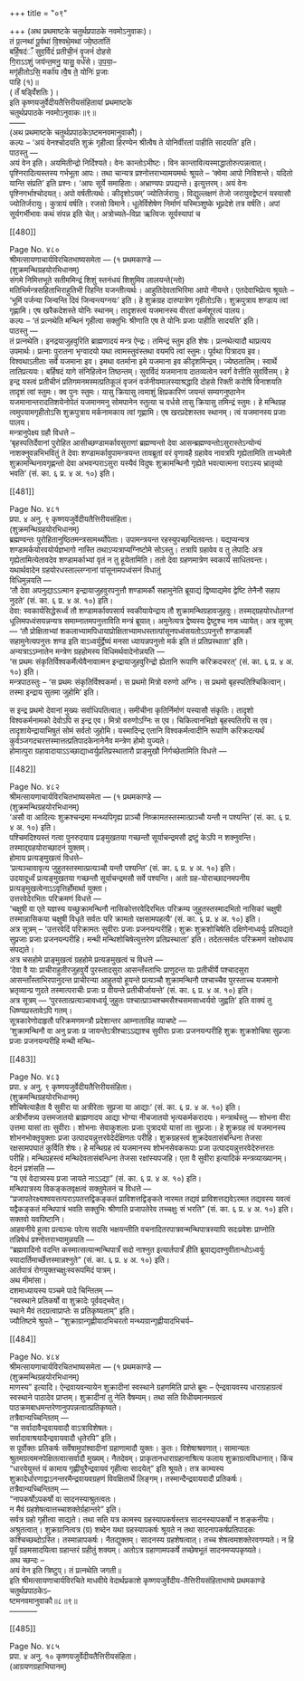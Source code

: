 +++
title = "०९"

+++
(अथ प्रथमाष्टके चतुर्थप्रपाठके नवमोऽनुवाकः)।  
तं प्र॒त्नथा॑ पू॒र्वथा॑ वि॒श्वथे॒मथा॑ ज्ये॒ष्ठता॑तिं  
बर्हि॒षद॑ँ सुव॒र्विदं॑ प्रतीची॒नं वृ॒जनं॑ दोहसे  
गि॒राऽऽशुं जय॑न्त॒मनु॒ यासु॒ वर्ध॑से। उ॒प॒या॒–  
मगृ॑हीतोऽसि॒ मर्का॑य त्वै॒ष ते॒ योनिः॑ प्र॒जाः  
पाहि (१)॥  
( तँ षड्विँ॑शतिः )।  
इति कृष्णयजुर्वेदीयतैत्तिरीयसंहितायां प्रथमाष्टके  
चतुर्थप्रपाठके नवमोऽनुवाकः॥९॥  
––––  
(अथ प्रथमाष्टके चतुर्थप्रपाठकेऽष्टमनवमानुवाकौ)।  
कल्पः – ‘अयं वेनश्चोदयति शुक्रं गृहीत्वा हिरण्येन श्रीत्वैष ते योनिर्वीरतां पाहीति सादयति’ इति।  
पाठस्तु —  
अयं वेन इति। अयमितीन्द्रो निर्दिश्यते। वेनः कान्तोऽभीष्टः। विन कान्तावित्यस्माद्धातोरुत्पन्नत्वात्। पृश्निरादित्यस्तस्य गर्भभूता आपः। तथा चान्यत्र प्रश्नोत्तराभ्यामयमर्थः श्रूयते – ‘क्वेमा आपो निविशन्ते। यदितो यान्ति संप्रति’ इति प्रश्नः। ‘आपः सूर्ये समाहिताः। अभ्राण्यपः प्रपद्यन्ते। इत्युत्तरम्। अयं वेनः पृश्निगर्भाश्चोदयत्। अपो वर्षतीत्यर्थः। कीदृशोऽयम्’ ज्योतिर्जरायुः। विद्युल्लक्षणं तेजो जरायुवद्वेष्टनं यस्यासौ ज्योतिर्जरायुः। कुत्रायं वर्षति। रजसो विमाने। धूलेर्विशेषेण निर्माणं यस्मिञ्शुष्के भूप्रदेशे तत्र वर्षति। अपां सूर्यगर्भीभावः कथं संपन्न इति चेत्। अत्रोच्यते–विप्रा ऋत्विजः सूर्यस्यापां च

[[480]]

Page No. ४८०  
श्रीमत्सायणाचार्यविरचितभाष्यसमेता — (१ प्रथमकाण्डे —  
(शुक्रमन्थिग्रहयोरभिधानम्)  
संगमे निमित्तभूते सतीममिन्द्रं शिशुं स्तनंधयं शिशुमिव लालयन्ते(न्तो)  
मतिभिर्मन्त्रसहिताभिराहुतिभी रिहन्ति यजन्तीत्यर्थः। आहुतिदेवताभिरिमा आपो नीयन्ते। एतदेवाभिप्रेत्य श्रूयतेः – ‘भूमिं पर्जन्या जिन्वन्ति दिवं जिन्वन्त्यग्नयः’ इति। हे शुक्रग्रह दारुपात्रेण गृहीतोऽसि। शुक्रपुत्राय शण्डाय त्वां गृह्णामि। एष खरैकदेशस्ते योनिः स्थानम्। तादृशस्त्वं यजमानस्य वीरतां कर्मशूरत्वं पालय।  
कल्पः – ‘तं प्रत्नथेति मन्थिनं गृहीत्वा सक्तुभिः श्रीणाति एष ते योनिः प्रजाः पाहीति सादयति’ इति।  
पाठस्तु —  
तं प्रत्नथेति। इनद्रयाजुहवुरिति ब्राह्मणादयं मन्त्र ऐन्द्रः। तमिन्द्रं स्तुम इति शेषः। प्रत्नथेत्यादौ थाप्रत्यय उपमार्थः। प्रत्नाः पुरातना भृग्वादयो यथा त्वामस्तुवंस्तथा वयमपि त्वां स्तुमः। पूर्वथा पित्रादय इव। विश्वथाऽतीताः सर्वे यजमाना इव। इमथा वतर्माना इमे यजमाना इव कीदृशमिन्द्रम्। ज्येष्ठतातिम्। स्वार्थे तातिप्रत्ययः। बर्हिषदं यागे संनिहित्वेन तिष्ठन्तम्। सुवर्विदं यजमानाय दातव्यत्वेन स्वर्गं वेत्तीति सुवर्वित्तम्। हे इन्द्र यस्त्वं प्रतीचीनं प्रतिगमनमस्मत्प्रतिकूलं वृजनं वर्जनीयमालस्याश्रद्धादि दोहसे रिक्ती करोषि विनाशयति तादृशं त्वां स्तुमः। क्व पुनः स्तुमः। यासु क्रियासु त्वमाशुं क्षिप्रकारिणं जयन्तं सम्यगनुष्ठानेन यजमानान्तरादतिशयेनोपेतं यजमानमनु सोमपानेन स्तुत्या च वर्धसे तासु क्रियासु तमिन्द्रं स्तुमः। हे मन्थिग्रह त्वमुपयामगृहीतोऽसि शुक्रपुत्राय मर्कनामकाय त्वां गृह्णामि। एष खरप्रदेशस्तव स्थानम्। त्वं यजमानस्य प्रजाः पालय।  
मन्त्रानुपेक्ष्य ग्रहौ विधत्ते –  
‘बृहस्पतिर्देवानां पुरोहित आसीच्छण्डामर्कावसुराणां ब्रह्मण्वन्तो देवा आसन्ब्रह्मण्वन्तोऽसुरास्तेऽन्योन्यं नाशक्नुवन्नभिभवितुं ते देवाः शण्डामर्कावुपामन्त्रयन्त तावब्रूतां वरं वृणावहै ग्रहावेव नावत्रपि गृह्येतामिति ताभ्यमेतौ शुक्रामन्थिनावगृह्णन्तो देवा अभवन्पराऽसुरा यस्यैवं विदुषः शुक्रामन्थिनौ गृह्येते भवत्यात्मना पराऽस्य भ्रातृव्यो भवति’ (सं. का. ६ प्र. ४ अ. १०) इति।

[[481]]

Page No. ४८१  
प्रपा. ४ अनु. ९ कृष्णयजुर्वेदीयतैत्तिरीयसंहिता।  
(शुक्रमन्थिग्रहयोरभिधानम्)  
ब्रह्मण्वन्तः पुरोहितानुष्ठितमन्त्रसामर्थ्योपेताः। उपामन्त्रयन्त रहस्युपच्छन्दितवन्तः। यद्यप्यन्यत्र शण्डामर्कयोरवयोर्यज्ञभागो नास्ति तथाऽप्यत्राप्यग्निष्टोमे सोऽस्तु। तत्रापि ग्रहावेव व तु लेपादिः अत्र गृह्येतामित्येतावदेव शण्डामर्काभ्यां वृतं न तु हूयेतामिति। ततो देवा ग्रहणमात्रेण स्वकार्यं साधितवन्तः।  
यथार्थवादेन ग्रहयोरधस्ताल्लग्नानां पांसूनामपध्वंसनं विधातुं  
विधिमुन्नयति —  
‘तौ देवा अपनुद्याऽऽत्मान इन्द्रायाजुहवुरपनुत्तौ शण्डामर्कौ सहामुनेति ब्रूयाद्यं द्विष्याद्यमेव द्वेष्टि तेनैनौ सहाप नुदते’ (सं. का. ६ प्र. ४ अ. १०) इति।  
देवा: स्वकार्यसिद्धेरूर्ध्वं तौ शण्डामर्कावपसार्य स्वकीयायेन्द्राय तौ शुक्रामन्थिग्रहावजुहवुः। तस्मद्ग्रहयोरधोलग्नां धूलिमपध्वंसयन्नन्यत्र समाम्नातमपनुत्ताविति मन्त्रं ब्रूयात्। अमुनेत्यत्र द्वेष्यस्य द्वेष्टुश्च नाम ध्यायेत्। अत्र सूत्रम् — ‘तौ प्रोक्षिताभ्यां शकलाभ्यामपिधायाप्रोक्षिताभ्यामधस्तात्पांसूनपध्वंसयतोऽऽपनुत्तौ शण्डामर्कौ सहामुनेत्यपनुत्तः शण्ड इति वाऽध्वर्युर्द्वेष्यं मनसा ध्यायन्नपनुत्तो मर्क इति तं प्रतिप्रस्थाता’ इति।  
अन्यत्राऽऽम्नातेन मन्त्रेण ग्रहहोमस्य विधिमर्थवादेनोन्नयति —  
‘स प्रथमः संकृतिर्विश्वकर्मेत्येवैनावात्मन इन्द्रायाजुहवुरिन्द्रो ह्येतानि रूपाणि करिक्रदचरत्’ (सं. का. ६ प्र. ४ अ. १०) इति।  
मन्त्रपाठस्तुः – ‘स प्रथमः संकृतिर्विश्वकर्मा। स प्रथमो मित्रो वरुणो अग्निः। स प्रथमो बृहस्पतिश्चिकित्वान्। तस्मा इन्द्राय सुतमा जुहोमि’ इति।

स इन्द्र प्रथमो देवानां मुख्यः सर्वाधिपतित्वात्। समीचीना कृतिर्निर्माणं यस्यासौ संकृतिः। तादृशो विश्वकर्मनामको देवोऽपि स इन्द्र एव। मित्रो वरुणोऽग्निः स एव। चिकित्वानभिज्ञो बृहस्पतिरपि स एव। तादृशायेन्द्रायाभिषुतं सोमं सर्वतो जुहोमि। यस्मादिन्द्र एतानि विश्वकर्मत्वादीनि रूपाणि करिक्रदत्यर्थं कुर्वञ्जगदचरत्तस्मात्तत्प्रतिपादकेनानेनैव मन्त्रेण होमो युज्यते।  
होमात्पुरा ग्रहावादायाऽऽच्छाद्याध्वर्युप्रतिप्रस्थातारौ प्राङ्मुखौ निर्गच्छेतामिति विधत्ते —

[[482]]

Page No. ४८२  
श्रीमत्सायणाचार्यविरचितभाष्यसमेता — (१ प्रथमकाण्डे —  
(शुक्रमन्थिग्रहयोरभिधानम्)  
‘असौ वा आदित्यः शुक्रश्चन्द्रमा मन्थ्यपिगृह्य प्राञ्चौ निष्क्रामतस्तस्मात्प्राञ्चौ यन्तौ न पश्यन्ति’ (सं. का. ६ प्र. ४ अ. १०) इति।  
पश्चिमदिश्यस्तं गत्वा पुनरुदयाय प्रङ्मुखतया गच्छन्तौ सूर्याचन्द्रमसौ द्रष्टुं केऽपि न शक्नुवन्ति। तस्माद्ग्रहयोराच्छादनं युक्तम्।  
होमाय प्रत्यङ्मुखत्वं विधत्ते–  
‘प्रत्यञ्चावावृत्य जुहुतस्तस्मात्प्रत्यञ्चौ यन्तौ पश्यन्ति’ (सं. का. ६ प्र. ४ अ. १०) इति।  
उदयादूर्ध्वं प्रत्यङ्मुखतया गच्छन्तौ सूर्याचन्द्रमसौ सर्वे पश्यन्ति। अतो ग्रह-योराच्छादनमपनीय प्रत्यङ्मुखत्वेनाऽऽवृत्तिर्होमार्था युक्ता।  
उत्तरवेदेरभितः परिक्रमणं विधत्ते —  
‘चक्षुषी वा एते यज्ञस्य यच्छुक्रामन्थिनौ नासिकोत्तरवेदिरभितः परिक्रम्य जुहुतस्तस्मादभितो नासिकां चक्षुषी तस्मान्नासिकया चक्षुषी विधृते सर्वतः परि क्रामतो रक्षसामपहत्यै’ (सं. का. ६ प्र. ४ अ. १०) इति।  
अत्र सूत्रम् – ‘उत्तरवेदिं परिक्रामतः सुवीराः प्रजाः प्रजनयन्परीहि। शुक्रः शुक्रशोचिषेति दक्षिणेनाध्वर्युः प्रतिपद्यते सुप्रजाः प्रजाः प्रजनयन्परीहि। मन्थी मन्थिशोचिषेत्युत्तरेण प्रतिप्रस्थाता’ इति। तदेतत्सर्वतः परिक्रमणं रक्षोवधाय संपद्यते।  
अत्र चसहोमे प्राङ्मुखत्वं ग्रहहोमे प्रत्यङमुखत्वं च विधत्ते —  
‘देवा वै याः प्राचीराहुतीरजुहवुर्ये पुरस्तादसुरा आसन्तँस्ताभिः प्राणुदन्त याः प्रतीचीर्ये पश्चादसुरा आसन्ताँस्ताभिरपानुदन्त प्राचीरन्या आहुतयो हूयन्ते प्रत्यञ्चौ शुक्रामन्थिनौ पश्चाच्चैव पुरस्ताच्च यजमानो भ्रतृव्यान्प्र णुदते तस्मात्पराचीः प्रजाः प्र वीयन्ते प्रतीचीर्जायन्ते’ (सं. का. ६ प्र. ४ अ. १०) इति।  
अत्र सूत्रम् — ‘पुरस्तात्प्रत्यञ्चावध्वर्यू जुहुतः पश्चात्प्राञ्चश्चमसैश्चसमसाध्वर्यवो जुह्वति’ इति वाक्यं तु धिष्ण्यप्रस्तावेऽपि गतम्।  
सूत्रकारेणोदाहृतौ परिक्रमणमन्त्रौ प्रदेशान्तर आम्नाताविह व्याचष्टे —  
‘शुक्रामन्थिनौ वा अनु प्रजाः प्र जायन्तेऽत्रीश्चाऽऽद्याश्च सुवीराः प्रजाः प्रजनयन्परीहि शुक्रः शुक्रशोचिषा सुप्रजाः प्रजाः प्रजनयन्परीहि मन्थी मन्थि–

[[483]]

Page No. ४८३  
प्रपा. ४ अनु. ९ कृष्णयजुर्वेदीयतैत्तिरीयसंहिता।  
(शुक्रमन्थिग्रहयोरभिधानम्)  
शौचिषेत्याहैता वै सुवीरा या अत्रीरेताः सुप्रजा या आद्याः’ (सं. का. ६ प्र. ४ अ. १०) इति।  
अत्रीर्भोक्त्र्य उत्तमजातयो ब्राह्मणादय आद्या भोग्या नीचजातयो भृत्यकर्मकरादयः। मन्त्रार्थस्तु — शोभना वीरा उत्तमा यासां ताः सुवीराः। शोभनाः सेवाकुशलाः प्रजाः पुत्रादयो यासां ताः सुप्रजाः। हे शुक्रग्रह त्वं यजमानस्य शोभनभोक्तृयुक्ताः प्रजा उत्पादयन्नुत्तरवेदेर्दक्षिणतः परीहि। शुक्रग्रहस्त्वं शुक्रदेवतासंबन्धिना तेजसा रक्षसामपघातं कुर्विति शेषः। हे मन्थिग्रह त्वं यजमानस्य शोभनसेवकरूपाः प्रजा उत्पादयन्नुत्तरवेदेरुत्तरतः परीहि। मन्थिग्रहस्त्वं मन्थिदेवतासंबन्धिना तेजसा रक्षांस्यपजहि। एता वै सुवीरा इत्यादिकं मन्त्रव्याख्यानम्।  
वेदनं प्रशंसति —  
“य एवं वेदात्र्यस्य प्रजा जायते नाऽऽद्या” (सं. का. ६ प्र. ४ अ. १०) इति।  
मन्थिपात्रस्य विकङ्कतवृक्षत्वं सक्तुमेलनं च विधत्ते —  
“प्रजापतेरक्ष्यश्वयत्तत्पराऽपतत्तद्विकङ्कतं प्राविशत्तद्विङ्कते नारमत तद्यवं प्राविशत्तद्यवेऽरमत तद्यवस्य यवत्वं यद्वैकङ्कतं मन्थिपात्रं भवति सक्तुभिः श्रीणाति प्रजापतेरेव तच्चक्षुः सं भरति” (सं. का. ६ प्र. ४ अ. १०) इति।  
सक्तवो यवपिष्टानि।  
आहवनीये हुत्वा प्रत्यञ्चः परेत्य सदसि भक्षयन्तीति वचनादितरपात्रवन्मन्थिपात्रस्यापि सदःप्रवेशः प्राप्नोति तन्निषेधं प्रश्नोत्तराभ्यामुन्नयति —  
“ब्रह्मवादिनो वदन्ति कस्मात्सत्यान्मन्थिपात्रँ सदो नाश्नुत इत्यार्तपात्रँ हीति ब्रूयाद्यदश्नुवीतान्धोऽध्वर्युः स्यादार्तिमार्च्छेत्तस्मान्नश्नुते” (सं. का. ६ प्र. ४ अ. १०) इति।  
आर्तपात्रं रोगयुक्तचक्षुःस्वरूपमिदं पात्रम्।  
अथ मीमांसा।  
दशमाध्यायस्य पञ्चमे पादे चिन्तितम् —  
“स्वस्थाने प्रतिकर्षो वा शुक्रादेः पूर्ववद्भवेत्।  
स्थाने मैवं तदग्रत्वाप्राप्तेः स प्रतिकृष्यताम्” इति।  
ज्यौतिष्टमे श्रुयते – “शुक्राग्रान्गृह्णीयादभिचरतो मन्थ्यग्रान्गृह्णीयादभिचर्य–

[[484]]

Page No. ४८४  
श्रीमत्सायणाचार्यविरचितभाष्यसमेता — (१ प्रथमकाण्डे —  
(शुक्रमन्थिग्रहयोरभिधानम्)  
माणस्य” इत्यादि। ऐन्द्रवायवन्यायेन शुक्रादीनां स्वस्थाने ग्रहणमिति प्राप्ते ब्रूमः – ऐन्द्रवायवस्य धाराग्रहाग्रत्वं स्वस्थाने पाठादेव प्राप्तम्। शुक्रादीनां तु नेति वैषम्यम्। तथा सति विधीयमानमग्रत्वं पाठक्रमबाधमन्तरेणानुपपन्नत्वात्प्रतिकृष्यते।  
तत्रैवान्यच्चिन्तितम् —  
“स सर्वादावैन्द्रवायवादौ वाऽत्राविशेषतः।  
सर्वादावाश्रयादैन्द्रवायवादौ धृतेरपि” इति।  
स पूर्वोक्तः प्रतिकर्षः सर्वेषामुपांश्वादीनां ग्रहाणामादौ युक्तः। कुतः। विशेषाश्रवणात्। सामान्यतः श्रुतमग्रत्वमनपेक्षितत्वात्सर्वादौ मुख्यम्। नैतदेवम्। प्राकृतानधाराग्रहानाश्रित्य फलाय शुक्राग्रत्वविधानात्। किंच “धारयेयुस्तं यं कामाय गृह्णीयुरैन्द्रवायवं गृहीत्वा सादयेत्” इति श्रूयते। तत्र काम्यस्य शुक्रादेर्धारणाद्वाऽनन्तरमैन्द्रवायवग्रहणं विवक्षितार्थे लिङ्गम्। तस्मान्दैन्द्रवायवादौ प्रतिकर्षः।  
तत्रैवान्यच्चिन्तितम् —  
“नापकर्षोऽपकर्षो वा सादनस्याश्रुतत्वतः।  
न मैवं ग्रहशेषत्वात्तच्चाशक्तेर्ग्रहान्तरे” इति।  
सर्वत्र ग्रहो गृहीत्वा साद्यते। तथा सति यत्र कामस्य ग्रहस्यापकर्षस्तत्र सादनस्यापकर्षो न शङ्कनीयः। अश्रुतत्वात्। शुक्रग्रानित्वत्र (ग्र) शब्देन यथा ग्रहस्यापकर्षः श्रूयते न तथा सादनापकर्षप्रतिपादकः कश्चिच्छब्दोऽस्ति। तस्मान्नापकर्षः। नैतद्युक्तम्। सादनस्य ग्रहशेषत्वात्। तच्च शेषत्वमशक्तेरवगम्यते। न हि पूर्वं ग्रहमसादयित्वा ग्रहान्तरं ग्रहीतुं शक्यम्। अतोऽत्र ग्रहाणामपकर्षे तच्छेषभूतं सादनमप्यपकृष्यते।  
अथ च्छन्दः –  
अयं वेन इति त्रिष्टुप्। तं प्रत्नथेति जगती॥  
इति श्रीमत्सायणाचार्यविरचिते माधवीये वेदार्थप्रकाशे कृष्णयजुर्वेदीय-तैत्तिरीयसंहिताभाष्ये प्रथमकाण्डे चतुर्थप्रपाठकेऽ–  
ष्टमनवमानुवाकौ॥८॥९॥  
–––––––

[[485]]

Page No. ४८५  
प्रपा. ४ अनु. १० कृष्णयजुर्वेदीयतैत्तिरीयसंहिता।  
(आग्रयणग्रहाभिघानम्)

